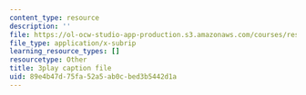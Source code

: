 ```yaml
---
content_type: resource
description: ''
file: https://ol-ocw-studio-app-production.s3.amazonaws.com/courses/res-18-006-calculus-revisited-single-variable-calculus-fall-2010/89e4b47d75fa52a5ab0cbed3b5442d1a_U40Q3SzzEtU.vtt
file_type: application/x-subrip
learning_resource_types: []
resourcetype: Other
title: 3play caption file
uid: 89e4b47d-75fa-52a5-ab0c-bed3b5442d1a
---
```

